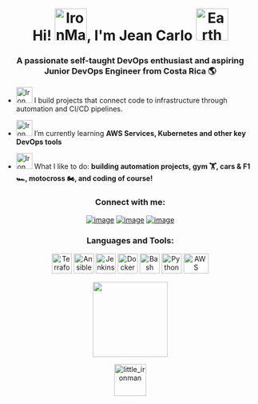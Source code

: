 <h1 align="center"> Hi!  <a href="https://emoji.gg/emoji/48585-ironman"><img src="https://cdn3.emoji.gg/emojis/48585-ironman.png" width="64px" height="64px" alt="IronMan"></a></a>, I'm Jean Carlo <img height="40" <a href="https://emoji.gg/emoji/69341-earth"><img src="https://cdn3.emoji.gg/emojis/69341-earth.gif" width="64px" height="64px" alt="Earth"></a></h1>
<h3 align="center">A passionate self-taught DevOps enthusiast and aspiring Junior DevOps Engineer from Costa Rica 🌎  
</h3>
  <link rel="stylesheet" type='text/css' href="https://cdn.jsdelivr.net/gh/devicons/devicon@latest/devicon.min.css" />

- <a href="https://emoji.gg/emoji/11240-ironmanthink"><img src="https://cdn3.emoji.gg/emojis/11240-ironmanthink.png" width="32px" height="32px" alt="IronManThink"></a> I build projects that connect code to infrastructure through automation and CI/CD pipelines.  
  
- <a href="https://emoji.gg/emoji/11240-ironmanthink"><img src="https://cdn3.emoji.gg/emojis/11240-ironmanthink.png" width="32px" height="32px" alt="IronManThink"></a> I’m currently learning **AWS Services, Kubernetes and other key DevOps tools**

- <a href="https://emoji.gg/emoji/11240-ironmanthink"><img src="https://cdn3.emoji.gg/emojis/11240-ironmanthink.png" width="32px" height="32px" alt="IronManThink"></a>  What I like to do: **building automation projects, gym 🏋️, cars & F1 🏎️, motocross 🏍️, and coding of course!**  

<h3 align="center">Connect with me:</h3>
<div align="center">

[![image](https://img.shields.io/badge/LinkedIn-blue?style=for-the-badge&logo=linkedin&logoColor=white)](https://www.linkedin.com/in/jean-alvarado/)
[![image](https://img.shields.io/badge/Instagram-blue?style=for-the-badge&logo=instagram&logoColor=white)](https://www.instagram.com/jeanca_aa/)
[![image](https://img.shields.io/badge/Gmail-blue?style=for-the-badge&logo=gmail&logoColor=white)](mailto:jo7624822@gmail.com)
  
</div>

<h3 align="center">Languages and Tools:</h3>
<p align="center"> 
  <img src="https://cdn.jsdelivr.net/gh/devicons/devicon/icons/terraform/terraform-original.svg" alt="Terraform" width="40" height="40"/>
  <img src="https://cdn.jsdelivr.net/gh/devicons/devicon/icons/ansible/ansible-original.svg" alt="Ansible" width="40" height="40"/>
  <img src="https://cdn.jsdelivr.net/gh/devicons/devicon/icons/jenkins/jenkins-original.svg" alt="Jenkins" width="40" height="40"/>
  <img src="https://cdn.jsdelivr.net/gh/devicons/devicon/icons/docker/docker-original.svg" alt="Docker" width="40" height="40"/>
  <img src="https://cdn.jsdelivr.net/gh/devicons/devicon/icons/bash/bash-original.svg" alt="Bash" width="40" height="40"/>
  <img src="https://cdn.jsdelivr.net/gh/devicons/devicon/icons/python/python-original.svg" alt="Python" width="40" height="40"/>
  <img src="https://cdn.jsdelivr.net/gh/devicons/devicon/icons/amazonwebservices/amazonwebservices-original-wordmark.svg" alt="AWS" width="50" height="40"/>
</p>

<p align= "center">
  <img height= "150" src="https://github-readme-stats.vercel.app/api/top-langs/?username=ByJeanCa&theme=react&layout=compact" />
</p>

<p align= "center">
  <a href="https://emoji.gg/emoji/5593-little-ironman"><img src="https://cdn3.emoji.gg/emojis/5593-little-ironman.gif" width="64px" height="64px" alt="little_ironman"></a>
</p>

